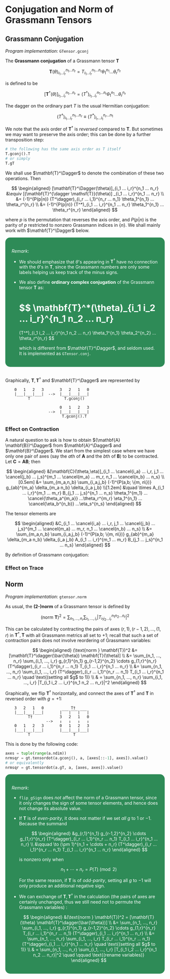 <style>
    .remark {
        border-radius: 15px;
        padding: 20px;
        background-color: SeaGreen;
        color: White;
    }
    .result {
        border-radius: 15px;
        padding: 20px;
        background-color: FireBrick;
        color: White;
    }
</style>

# Conjugation and Norm of Grassmann Tensors

## Grassmann Conjugation

*Program implementation*: `GTensor.gconj`

The **Grassmann conjugation** of a Grassmann tensor $\mathbf{T}$

$$
\mathbf{T}(\theta)_{i_1 ... i_r}^{n_1 ... n_r} 
= T_{i_1 ... i_r}^{n_1 ... n_r} 
\theta_1^{n_1} ... \theta_r^{n_r}
$$

is defined to be 

$$
[\mathbf{T}^\dagger(\theta)]_{i_1 ... i_r}^{n_1 ... n_r} 
= (T^\dagger)_{i_1 ... i_r}^{n_1 ... n_r} 
\theta_1^{n_1} ... \theta_r^{n_r}
$$

The dagger on the ordinary part $T$ is the usual Hermitian conjugation:

$$
(T^\dagger)_{i_1 ... i_r}^{n_1 ... n_r} 
\equiv (T^*)_{i_r ... i_1}^{n_r ... n_1}
$$

We note that the axis order of $\mathbf{T}^\dagger$ is *reversed* compared to $\mathbf{T}$. But sometimes we may want to preserve the axis order; this can be done by a further transposition step:

```python
# the following has the same axis order as T itself
T.gconj().T
# or simply
T.gT
```

We shall use $\mathbf{T}^\Dagger$ to denote the combination of these two operations. Then

$$
\begin{aligned}
    [\mathbf{T}^\Dagger(\theta)]_{i_1 ... i_r}^{n_1 ... n_r} 
    &\equiv [(\mathbf{T}^{\dagger \mathsf{T}}(\theta)]
    _{i_1 ... i_r}^{n_1 ... n_r} 
    \\
    &= (-1)^{P(p|n)} (T^\dagger)_{i_r ... i_1}^{n_r ... n_1}
    \theta_1^{n_1} ... \theta_r^{n_r}
    \\
    &= (-1)^{P(p|n)} (T^*)_{i_1 ... i_r}^{n_1 ... n_r}
    \theta_1^{n_1} ... \theta_r^{n_r}
\end{aligned}
$$

where $p$ is the permutation that reverses the axis order, and $P(p|n)$ is the parity of $p$ restricted to nonzero Grassmann indices in $\{n\}$. We shall mainly work with $\mathbf{T}^\Dagger$ below. 

<div class="remark">

*Remark*: 

- We should emphasize that $\theta$'s appearing in $\mathbf{T}^\dagger$ have no connection with the $\theta$'s in $\mathbf{T}$, since the Grassmann numbers are only some labels helping us keep track of the minus signs. 

- We also define **ordinary complex conjugation** of the Grassmann tensor $\mathbf{T}$ as:

    $$
    \mathbf{T}^*(\theta)_{i_1 i_2 ... i_r}^{n_1 n_2 ... n_r} 
    = 
    (T^*)_{i_1 i_2 ... i_r}^{n_1 n_2 ... n_r}
    \theta_1^{n_1} \theta_2^{n_2} ... \theta_r^{n_r}
    $$

    which is different from $\mathbf{T}^\Dagger$, and seldom used. It is implemented as `GTensor.conj`.

</div><br>

Graphically, $\mathbf{T}, \mathbf{T}^\dagger$ and $\mathbf{T}^\Dagger$ are represented by
    
```
    0   1   2   3       3   2   1   0
    |___|___|___|  -->  |___|___|___|
          T               T.gconj()

                        0   1   2   3
                   -->  |___|___|___|
                         T.gconj().T
```

### Effect on Contraction

A natural question to ask is how to obtain $(\mathbf{A} \mathbf{B})^\Dagger$ from $\mathbf{A}^\Dagger$ and $\mathbf{B}^\Dagger$. We start from the simplest case where we have only one pair of axes (say the $a$th of $\mathbf{A}$ and the $b$th of $\mathbf{B}$) to be contracted. Let $\mathbf{C} = \mathbf{AB}$; then

$$
\begin{aligned}
    &[\mathbf{C}(\theta,\eta)]_{i_1 ... \cancel{i_a} ... i_r, j_1 ... \cancel{j_b} ... j_s}^{m_1 ... \cancel{m_a} ... m_r, n_1 ... \cancel{n_b} ... n_s} 
    \\[0.5em]
    &= \sum_{m_a,n_b} \sum_{i_a,j_b} (-1)^{P(a,b; \{m, n\})} g_{ab}^{m_a}
    \delta_{m_a n_b} \delta_{i_a j_b}
    \\[1.2em] &\quad \times
    A_{i_1 ... i_r}^{m_1 ... m_r} 
    B_{j_1 ... j_s}^{n_1 ... n_s} 
    \theta_1^{m_1} ... \cancel{\theta_a^{m_a}} ...\theta_r^{m_r} 
    \eta_1^{n_1} ... \cancel{\eta_b^{n_b}} ...\eta_s^{n_s}
\end{aligned}
$$

The tensor elements are

$$
\begin{aligned}
    &C_{i_1 ... \cancel{i_a} ... i_r, j_1 ... \cancel{j_b} ... j_s}^{m_1 ... \cancel{m_a} ... m_r, n_1 ... \cancel{n_b} ... n_s} 
    \\
    &= \sum_{m_a,n_b} \sum_{i_a,j_b} (-1)^{P(a,b; \{m, n\})} g_{ab}^{m_a}
    \delta_{m_a n_b} \delta_{i_a j_b}
    A_{i_1 ... i_r}^{m_1 ... m_r} 
    B_{j_1 ... j_s}^{n_1 ... n_s} 
\end{aligned}
$$

By definition of Grassmann conjugation:

### Effect on Trace



## Norm

*Program implementation*: `gtensor.norm` 

As usual, the **(2-)norm** of a Grassmann tensor is defined by

$$
(\text{norm }\mathbf{T})^2
= \sum_{n_1, ..., n_r} \sum_{i_1, ..., i_r} 
|T_{i_1 i_2 ... i_r}^{n_1 n_2 ... n_r}|^2
$$

This can be calculated by contracting the pairs of axes $(r,1), (r-1,2), ..., (1,r)$ in $\mathbf{T}^\dagger, \mathbf{T}$ with all Grassmann metrics all set to $+1$; recall that such a set of contraction pairs does not involve reordering of Grassmann variables:

$$
\begin{aligned}
    (\text{norm } \mathbf{T})^2
    &= [\mathbf{T}^\dagger(\bar{\theta}) \mathbf{T}(\theta)]
    \\
    &= \sum_{n_1, ..., n_r} \sum_{i_1, ..., i_r}
    g_{r,1}^{n_1} g_{r-1,2}^{n_2} \cdots g_{1,r}^{n_r}
    (T^\dagger)_{i_r ... i_1}^{n_r ... n_1} 
    T_{i_1 ... i_r}^{n_1 ... n_r} 
    \\
    &= \sum_{n_1, ..., n_r} \sum_{i_1, ..., i_r}
    (T^\dagger)_{i_r ... i_1}^{n_r ... n_1} 
    T_{i_1 ... i_r}^{n_1 ... n_r} 
    \quad \text{(setting all $g$ to 1)}
    \\ & =
    \sum_{n_1, ..., n_r} \sum_{i_1, ..., i_r} 
    |T_{i_1 i_2 ... i_r}^{n_1 n_2 ... n_r}|^2
\end{aligned}
$$

Graphically, we flip $\mathbf{T}^\dagger$ horizontally, and connect the axes of $\mathbf{T}^\dagger$ and $\mathbf{T}$ in reversed order with $g = +1$:

```
    3   2   1   0            T†
    |___|___|___|       |‾‾‾|‾‾‾|‾‾‾|
          T†            3   2   1   0
                  -->   ↓   ↓   ↓   ↓
    0   1   2   3       0   1   2   3
    |___|___|___|       |___|___|___|
          T                   T
```

This is done by the following code:

```python
axes = tuple(range(a.ndim))
nrmsqr = gt.tensordot(a.gconj(), a, [axes[::-1], axes]).value()
# or equivalently
nrmsqr = gt.tensordot(a.gT, a, [axes, axes]).value()
```

<div class="remark">

*Remark*: 

- `flip_gSign` does *not* affect the norm of a Grassmann tensor, since it only changes the sign of some tensor elements, and hence does not change its absolute value.

- If $\mathbf{T}$ is of *even-parity*, it does not matter if we set *all* $g$ to $1$ or $-1$. Because the summand

    $$
    \begin{aligned}
        &g_{r,1}^{n_1} g_{r-1,2}^{n_2} \cdots g_{1,r}^{n_r}
        (T^\dagger)_{i_r ... i_1}^{n_r ... n_1} 
        T_{i_1 ... i_r}^{n_1 ... n_r} 
        \\ &\qquad
        \to
        (\pm 1)^{n_1 + \cdots + n_r}
        (T^\dagger)_{i_r ... i_1}^{n_r ... n_1} 
        T_{i_1 ... i_r}^{n_1 ... n_r} 
    \end{aligned}
    $$

    is nonzero only when

    $$
    n_1 + \cdots + n_r = P(T) \pmod{2}
    $$

    For the same reason, if $\mathbf{T}$ is of *odd-parity*, setting all $g$ to $-1$ will only produce an additional negative sign. 

- We can exchange of $\mathbf{T}, \mathbf{T}^\dagger$ in the calculation (the pairs of axes are certainly unchanged, thus we still need not to permute the Grassmann variables) :
    
    $$
    \begin{aligned}
        &(\text{norm } \mathbf{T})^2
        = [\mathbf{T}(\theta) \mathbf{T}^\dagger(\bar{\theta})]
        \\
        &= \sum_{n_1, ..., n_r} \sum_{i_1, ..., i_r}
        g_{r,1}^{n_1} g_{r-1,2}^{n_2} \cdots g_{1,r}^{n_r}
        T_{i_r ... i_1}^{n_r ... n_1} 
        (T^\dagger)_{i_1 ... i_r}^{n_1 ... n_r} 
        \\
        &= \sum_{n_1, ..., n_r} \sum_{i_1, ..., i_r}
        T_{i_r ... i_1}^{n_r ... n_1} 
        (T^\dagger)_{i_1 ... i_r}^{n_1 ... n_r} 
        \quad \text{(setting all $g$ to 1)}
        \\ & =
        \sum_{n_1, ..., n_r} \sum_{i_1, ..., i_r} 
        |T_{i_1 i_2 ... i_r}^{n_1 n_2 ... n_r}|^2
        \quad \qquad \text{(rename variables)}
    \end{aligned}
    $$

</div><br>